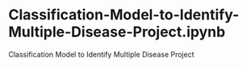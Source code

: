 # Classification-Model-to-Identify-Multiple-Disease-Project.ipynb
Classification Model to Identify Multiple Disease Project

